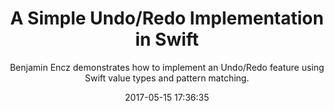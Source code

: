 ---
title: "A Simple Undo/Redo Implementation in Swift"
subtitle: "Benjamin Encz demonstrates how to implement an Undo/Redo feature using Swift value types and pattern matching."
tags: ["value types"]
link: "http://blog.benjamin-encz.de/post/simple-undo-redo-swift"
date: "2017-05-15 17:36:35"
---
